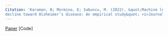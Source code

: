 ```yaml
---
Citation: 'Karaman, B; Mormino, E; Sabuncu, M. (2022). &quot;Machine learning based multi-modal prediction of future
decline toward Alzheimer’s disease: An empirical study&quot; <i>Journal 1</i>. 1(1).'
---
```

[Paper](http://academicpages.github.io/files/paper1.pdf)
[Code]
